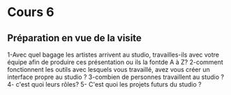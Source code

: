 # Cours 6
## Préparation en vue de la visite
1-Avec quel bagage les artistes arrivent au studio, travailles-ils avec votre équipe afin de produire ces présentation ou ils la fontde A à Z?
2-comment fonctionnent les outils avec lesquels vous travaillé, avez vous créer un interface propre au studio ?
3-combien de personnes travaillent au studio ?4- c'est quoi leurs rôles?
5- C'est quoi les projets futurs du studio ?
